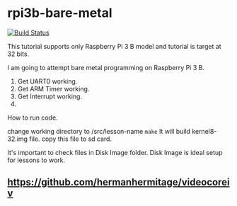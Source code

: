 # rpi3b-bare-metal

[![Build Status](https://travis-ci.com/zeoneo/rpi3b-bare-metal.svg?branch=master)](https://travis-ci.com/zeoneo/rpi3b-bare-metal)

This tutorial supports only Raspberry Pi 3 B model and tutorial is target at 32 bits.

I am going to attempt bare metal programming on Raspberry Pi 3 B.

1. Get UART0 working.
2. Get ARM Timer working.
3. Get Interrupt working.
4.

How to run code.

change working directory to /src/lesson-name
`make` It will build kernel8-32.img file.
copy this file to sd card.

It's important to check files in Disk Image folder. Disk Image is ideal setup for lessons to work.

## https://github.com/hermanhermitage/videocoreiv
